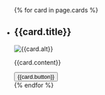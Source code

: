  
 <ul class="usa-card-group">
  {% for card in page.cards %}
    <li class="usa-card usa-card--flag">
      <div class="usa-card__container">
        <div class="usa-card__header">
          <h2 class="usa-card__heading">{{card.title}}</h2>
        </div>
      <div class="usa-card__media">
        <div class="usa-card__img">
          <img
            src="{{card.img}}"
            alt="{{card.alt}}"
          />
        </div>
      </div>
      <div class="usa-card__body">
        <p> {{card.content}}</p>
      </div>
      <div class="usa-card__footer">
        <button class="usa-button">{{card.button}}</button>
      </div>
    </div>
  </li>
{% endfor %}
</ul>
